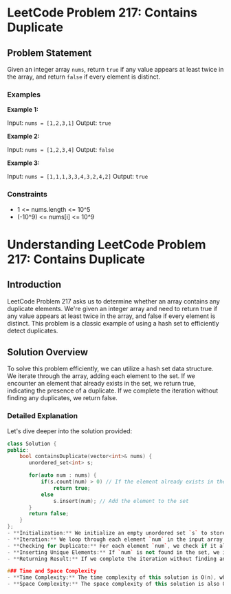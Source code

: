 # LeetCode Problem 217: Contains Duplicate

## Problem Statement

Given an integer array `nums`, return `true` if any value appears at least twice in the array, and return `false` if every element is distinct.

### Examples

**Example 1:**

Input: `nums = [1,2,3,1]`
Output: `true`

**Example 2:**

Input: `nums = [1,2,3,4]`
Output: `false`

**Example 3:**

Input: `nums = [1,1,1,3,3,4,3,2,4,2]`
Output: `true`

### Constraints

- 1 <= nums.length <= 10^5
- (-10^9) <= nums[i] <= 10^9


# Understanding LeetCode Problem 217: Contains Duplicate

## Introduction
LeetCode Problem 217 asks us to determine whether an array contains any duplicate elements. We're given an integer array and need to return true if any value appears at least twice in the array, and false if every element is distinct. This problem is a classic example of using a hash set to efficiently detect duplicates.

## Solution Overview
To solve this problem efficiently, we can utilize a hash set data structure. We iterate through the array, adding each element to the set. If we encounter an element that already exists in the set, we return true, indicating the presence of a duplicate. If we complete the iteration without finding any duplicates, we return false.

### Detailed Explanation
Let's dive deeper into the solution provided:

```cpp
class Solution {
public:
    bool containsDuplicate(vector<int>& nums) {
       unordered_set<int> s;

       for(auto num : nums) {
           if(s.count(num) > 0) // If the element already exists in the set
               return true;
           else
               s.insert(num); // Add the element to the set
       }
       return false;
    }
};
- **Initialization:** We initialize an empty unordered set `s` to store unique elements encountered so far.
- **Iteration:** We loop through each element `num` in the input array `nums`.
- **Checking for Duplicate:** For each element `num`, we check if it already exists in the set `s`. We use the `count` function of the set to check if `num` is present. If the count is greater than 0, it means the element already exists in the set, indicating a duplicate. In such a case, we return `true`.
- **Inserting Unique Elements:** If `num` is not found in the set, we insert it into the set using the `insert` function. This ensures that we maintain a set of unique elements encountered so far.
- **Returning Result:** If we complete the iteration without finding any duplicates, we return `false`, indicating that the array contains only distinct elements.

### Time and Space Complexity
- **Time Complexity:** The time complexity of this solution is O(n), where n is the number of elements in the input array. This is because we iterate through the array once, and each lookup or insertion operation in the unordered set takes O(1) time on average.
- **Space Complexity:** The space complexity of this solution is also O(n), where n is the number of elements in the input array. This is because, in the worst case, the set may contain all unique elements of the input array.
